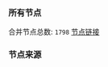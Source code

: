 ### 所有节点
合并节点总数: `1798`
[节点链接](https://raw.githubusercontent.com/rzhy1/11/master/sub/sub_merge_base64.txt)

### 节点来源